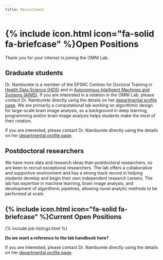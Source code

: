 ```yaml
---
title: Recruitment
---
```


# {% include icon.html icon="fa-solid fa-briefcase" %}Open Positions

Thank you for your interest in joining the OMNI Lab.

## Graduate students

Dr. Namburete is a member of the EPSRC Centres for Doctoral Training in [Health Data Science (HDS)](https://www.bdi.ox.ac.uk/study/cdt) and in [Autonomous Intelligent Machines and Systems (AIMS)](https://www.ox.ac.uk/admissions/graduate/courses/autonomous-intelligent-machines-and-systems). If you are interested in a rotation in the OMNI Lab, please contact Dr. Namburete directly using the details on her [departmental profile page](https://www.cs.ox.ac.uk/people/ana.namburete/). We are primarily a computational lab working on algorithmic design for large-scale brain image analysis, so a background in deep learning, programming and/or brain image analysis helps students make the most of their rotation.

If you are interested, please contact Dr. Namburete directly using the details on her [departmental profile page](https://www.cs.ox.ac.uk/people/ana.namburete/).

## Postdoctoral researchers

We have more data and research ideas than postdoctoral researchers, so are keen to recruit exceptional researchers. The lab offers a collaborative and supportive environment and has a strong track record in helping students develop and begin their own independent research careers. The lab has expertise in machine learning, brain image analysis, and development of algorithmic pipelines, allowing novel analytic methods to be performed at scale.

## {% include icon.html icon="fa-solid fa-briefcase" %}Current Open Positions

{% include job-listings.html %}

**Do we want a reference to the lab handbook here?**

If you are interested, please contact Dr. Namburete directly using the details on her [departmental profile page](https://www.cs.ox.ac.uk/people/ana.namburete/).
